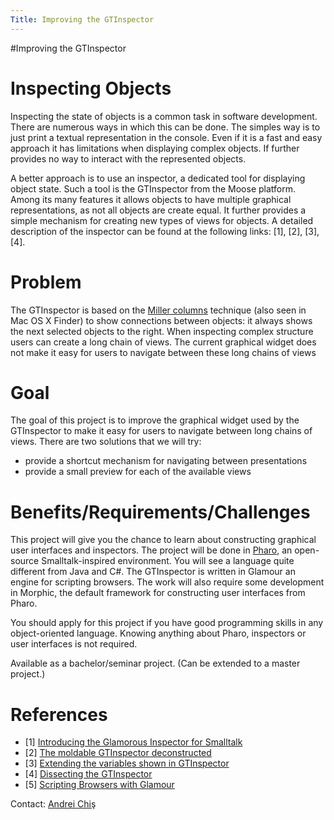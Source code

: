 ```yaml
---
Title: Improving the GTInspector
---
```

#Improving the GTInspector
# Inspecting Objects

Inspecting the state of objects is a common task in software development. There are numerous ways in which this can be done. The simples way is to just print a textual representation in the console. Even if it is a fast and easy approach it has limitations when displaying complex objects. If further provides no way to interact with the represented objects.

A better approach is to use an inspector, a dedicated tool for displaying object state. Such a tool is the GTInspector from the Moose platform. Among its many features it allows objects to have multiple graphical representations, as not all objects are create equal. It further provides a simple mechanism for creating new types of views for objects. A detailed description of the inspector can be found at the following links: [1], [2], [3], [4].

# Problem

The GTInspector is based on the [Miller columns](http://en.wikipedia.org/wiki/Miller_columns%20) technique (also seen in Mac OS X Finder) to show connections between objects: it always shows the next selected objects to the right. When inspecting complex structure users can create a long chain of views. The current graphical widget does not make it easy for users to navigate between these long chains of views

# Goal

The goal of this project is to improve the graphical widget used by the GTInspector to make it easy for users to navigate between long chains of views. There are two solutions that we will try:

-  provide a shortcut mechanism for navigating between presentations
-  provide a small preview for each of the available views

# Benefits/Requirements/Challenges

This project will give you the chance to learn about constructing graphical user interfaces and inspectors. The project will be done in [Pharo](http://www.pharo-project.org/%20), an open-source Smalltalk-inspired environment. You will see a language quite different from Java and C#. The GTInspector is written in Glamour an engine for scripting browsers. The work will also require some development in Morphic, the default framework for constructing user interfaces from Pharo. 

You should apply for this project if you have good programming skills in any object-oriented language. Knowing anything about Pharo, inspectors or user interfaces is not required.

Available as a bachelor/seminar project. (Can be extended to a master project.)

# References


-  [1] [Introducing the Glamorous Inspector for Smalltalk](http://www.humane-assessment.com/blog/glamorous-inspector-for-smalltalk/)
-  [2] [The moldable GTInspector deconstructed](http://www.humane-assessment.com/blog/the-moldable-gtinspector-deconstructed/)
-  [3] [Extending the variables shown in GTInspector](http://www.humane-assessment.com/blog/extending-variables-shown-in-gtinspector/) 
-  [4] [Dissecting the GTInspector](http://www.humane-assessment.com/blog/dissecting-the-gtinspector/)
-  [5] [Scripting Browsers with Glamour](/archive/masters/Bung09a.pdf)


Contact: [Andrei Chiş](%base_url%/staff/andreichis)
